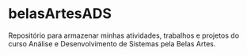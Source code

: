 # belasArtesADS
Repositório para armazenar minhas atividades, trabalhos e projetos do curso Análise e Desenvolvimento de Sistemas pela Belas Artes.
